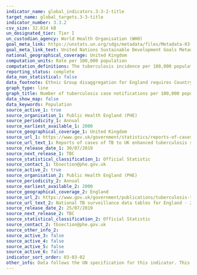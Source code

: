 ```yaml
---
indicator_name: global_indicators.3-3-2-title
target_name: global_targets.3-3-title
indicator_number: 3.3.2
csv_size: 32.814 kB
un_designated_tier: Tier I
un_custodian_agency: World Health Organisation (WHO)
goal_meta_link: https://unstats.un.org/sdgs/metadata/files/Metadata-03-03-02.pdf
goal_meta_link_text: United Nations Sustainable Development Goals Metadata (PDF 216 KB)
national_geographical_coverage: United Kingdom
computation_units: Rate per 100,000 population
computation_definitions: The tuberculosis incidence per 100,000 population as defined as the estimated number of new and relapse TB cases (all forms of TB, including cases in people living with HIV) arising in a given year, expressed as a rate per 100 000 population.
reporting_status: complete
data_non_statistical: false
data_footnote: Ethnic Group disaggregation for England requires Country of Birth to be selected first. 
graph_type: line
graph_title: Number of tuberculosis case notifications per 100,000 population
data_show_map: false
data_keywords: Population
source_active_1: true
source_organisation_1: Public Health England (PHE)
source_periodicity_1: Annual
source_earliest_available_1: 2000
source_geographical_coverage_1: United Kingdom
source_url_1: https://www.gov.uk/government/statistics/reports-of-cases-of-tb-to-uk-enhanced-tuberculosis-surveillance-systems
source_url_text_1: Reports of cases of TB to UK enhanced tuberculosis surveillance systems
source_release_date_1: 30/07/2019
source_next_release_1: TBC
source_statistical_classification_1: Official Statistic
source_contact_1: tbsection@phe.gov.uk
source_active_2: true
source_organisation_2: Public Health England (PHE)
source_periodicity_2: Annual
source_earliest_available_2: 2000
source_geographical_coverage_2: England
source_url_2: https://www.gov.uk/government/publications/tuberculosis-tb-in-england-surveillance-data
source_url_text_2: National TB surveillance data tables for England - 2000 to 2018
source_release_date_2: 25/07/2019
source_next_release_2: TBC
source_statistical_classification_2: Official Statistic
source_contact_2: tbsection@phe.gov.uk
source_other_info_2:  
source_active_3: false
source_active_4: false
source_active_5: false
source_active_6: false
indicator_sort_order: 03-03-02
other_info: Data follows the UN specification for this indicator. This indicator has been identified in collaboration with topic experts.
---
```

